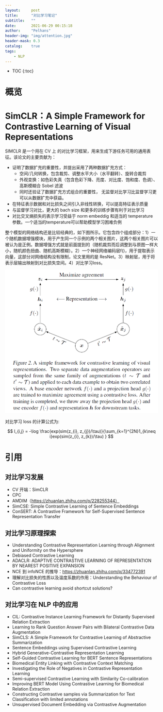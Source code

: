 ```yaml
---
layout:     post
title:      "对比学习笔记"
subtitle:   ""
date:       2021-06-29 00:15:18
author:     "Pelhans"
header-img: "img/attention.jpg"
header-mask: 0.3 
catalog:    true
tags:
    - NLP
---
```



* TOC
{:toc}

# 概览

# SimCLR：A Simple Framework for Contrastive Learning of Visual Representations

SIMCLR 是一个用在 CV 上 的对比学习框架，用来生成下游任务可用的通用表征。该论文的主要贡献为：

* 证明了数据扩充的重要性，并提出采用了两种数据扩充方式：
    * 空间/几何转换，包含裁剪、调整水平大小（水平翻转）、旋转合裁剪
    * 外观变换：如色彩失真（包含色彩下降、亮度、对比度、饱和度、色调）、高斯模糊合 Sobel 滤波
    * 同时还验证了数据扩充方式组合的重要性， 无监督对比学习比监督学习更可以从数据扩充中获益。
* 在特征表示数据和对比损失之间引入非线性转换，可以提高特征表示质量
* 与监督学习对比，更大的 bach size 和更多的训练步骤有利于对比学习
* 对比交叉熵损失的表示学习受益于 norm embeddig 和适当的 temperature 参数。一个适当的temperature可以帮助模型学习困难负例

整个模型的网络结构还是比较经典的，如下图所示。它包含四个组成部分：1）一个随机数据增强模块，用于产生同一个示例的两个相关图片，这两个相关图片可以被认为是正例。数据增强方式就是前面提到的（随机裁剪而后调整到与原图一样大小，随机颜色扭曲、随机高斯模糊）。2）一个神经网络编码层f()，用于提取表示向量，这部分对网络结构没有限制，论文里用的是 ResNet。3）映射层，用于将表示层输出映射到对比损失空间。4）对比学习loss。

![](/img/in-post/duibixuexi/simclr_fig2.PNG)

对比学习 loss 的计算公式为:

$$ l_{i,j} = -\log \frac{exp(sim(z_{i}, z_{j})/\tau)}{\sum_{k=1}^{2N}1_{k\neq i}exp(sim(z_{i}, z_{k})/\tau) }  $$

# 引用

## 对比学习发展
* CV 开端：SimCLR
* CPC
* AMDIM（https://zhuanlan.zhihu.com/p/228255344）
* SimCSE: Simple Contrastive Learning of Sentence Embeddings
* ConSERT: A Contrastive Framework for Self-Supervised Sentence Representation Transfer

## 对比学习原理探索
* Understanding Contrastive Representation Learning through Alignment and Uniformity on the Hypersphere
* Debiased Contrastive Learning
* ADACLR: ADAPTIVE CONTRASTIVE LEARNING OF REPRESENTATION BY NEAREST POSITIVE EXPANSION
* NCE 到 infoNCE 的推导：https://zhuanlan.zhihu.com/p/334772391
* 理解对比损失的性质以及温度系数的作用：Understanding the Behaviour of Contrastive Loss
* Can contrastive learning avoid shortcut solutions?

## 对比学习在 NLP 中的应用
* CIL: Contrastive Instance Learning Framework for Distantly Supervised Relation Extraction
* Learning to Rank Question Answer Pairs with Bilateral Contrastive Data Augmentation
* SimCLS: A Simple Framework for Contrastive Learning of Abstractive Summarization
* Sentence Embeddings using Supervised Contrastive Learning
* Hybrid Generative-Contrastive Representation Learning
* Self-Guided Contrastive Learning for BERT Sentence Representations
* Biomedical Entity Linking with Contrastive Context Matching
* Investigating the Role of Negatives in Contrastive Representation Learning
* Semi-supervised Contrastive Learning with Similarity Co-calibration
* Improving BERT Model Using Contrastive Learning for Biomedical Relation Extraction
* Constructing Contrastive samples via Summarization for Text Classification with limited annotations
* Unsupervised Document Embedding via Contrastive Augmentation

